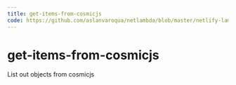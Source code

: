 ```yaml
---
title: get-items-from-cosmicjs
code: https://github.com/aslanvaroqua/netlambda/blob/master/netlify-lambda/objects.js
---
```


# get-items-from-cosmicjs

List out objects from cosmicjs 
